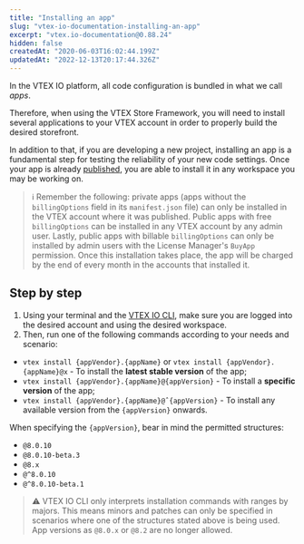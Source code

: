 ```yaml
---
title: "Installing an app"
slug: "vtex-io-documentation-installing-an-app"
excerpt: "vtex.io-documentation@0.88.24"
hidden: false
createdAt: "2020-06-03T16:02:44.199Z"
updatedAt: "2022-12-13T20:17:44.326Z"
---
```

In the VTEX IO platform, all code configuration is bundled in what we call *apps*.

Therefore, when using the VTEX Store Framework, you will need to install several applications to your VTEX account in order to properly build the desired storefront.

In addition to that, if you are developing a new project, installing an app is a fundamental step for testing the reliability of your new code settings. Once your app is already [published](https://developers.vtex.com/vtex-developer-docs/docs/vtex-io-documentation-publishing-an-app), you are able to install it in any workspace you may be working on.

> ℹ️ Remember the following: private apps (apps without the `billingOptions` field in its `manifest.json` file) can only be installed in the VTEX account where it was published. Public apps with free `billingOptions` can be installed in any VTEX account by any admin user. Lastly, public apps with billable `billingOptions` can only be installed by admin users with the License Manager's `BuyApp` permission. Once this installation takes place, the app will be charged by the end of every month in the accounts that installed it.

## Step by step

1. Using your terminal and the [VTEX IO CLI](https://developers.vtex.com/vtex-developer-docs/docs/vtex-io-documentation-vtex-io-cli-installation-and-command-reference), make sure you are logged into the desired account and using the desired workspace.
2. Then, run one of the following commands according to your needs and scenario:

- `vtex install {appVendor}.{appName}` or `vtex install {appVendor}.{appName}@x` - To install the **latest stable version** of the app;
- `vtex install {appVendor}.{appName}@{appVersion}` - To install a **specific version** of the app;
- `vtex install {appVendor}.{appName}@ˆ{appVersion}` - To install any available version from the `{appVersion}` onwards.

When specifying the `{appVersion}`, bear in mind the permitted structures:

- `@8.0.10`
- `@8.0.10-beta.3`
- `@8.x`
- `@^8.0.10`
- `@^8.0.10-beta.1`

>⚠️ VTEX IO CLI only interprets installation commands with ranges by majors. This means minors and patches can only be specified in scenarios where one of the structures stated above is being used. App versions as `@8.0.x` or `@8.2` are no longer allowed.
